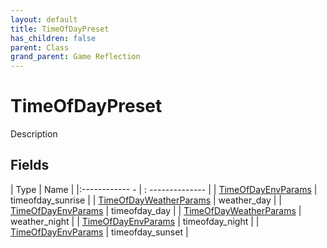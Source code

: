 ```yaml
---
layout: default
title: TimeOfDayPreset
has_children: false
parent: Class
grand_parent: Game Reflection
---
```

# TimeOfDayPreset
Description 

## Fields
| Type | Name |
|:------------ - | : -------------- |
| [TimeOfDayEnvParams](game-reflection/classes/time_of_day_env_params.md) | timeofday_sunrise |
| [TimeOfDayWeatherParams](game-reflection/classes/time_of_day_weather_params.md) | weather_day |
| [TimeOfDayEnvParams](game-reflection/classes/time_of_day_env_params.md) | timeofday_day |
| [TimeOfDayWeatherParams](game-reflection/classes/time_of_day_weather_params.md) | weather_night |
| [TimeOfDayEnvParams](game-reflection/classes/time_of_day_env_params.md) | timeofday_night |
| [TimeOfDayEnvParams](game-reflection/classes/time_of_day_env_params.md) | timeofday_sunset |
